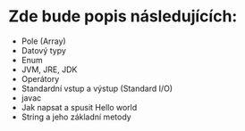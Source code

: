 # Zde bude popis následujících:

- Pole (Array)
- Datový typy
- Enum
- JVM, JRE, JDK
- Operátory
- Standardní vstup a výstup (Standard I/O)
- javac
- Jak napsat a spusit Hello world
- String a jeho základní metody

